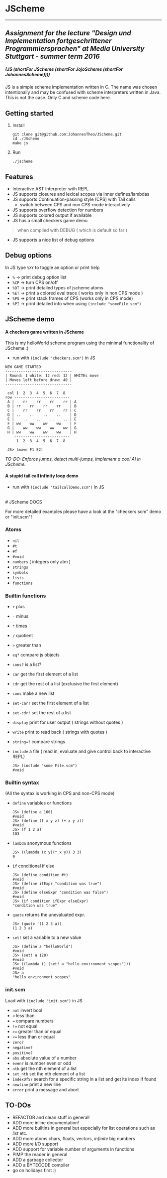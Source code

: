 # JScheme
 --------------------------------------------------------------------------------------
*Assignment for the lecture "Design und Implementation fortgeschrittener Programmiersprachen" at Media University Stuttgart - summer term 2016*
 --------------------------------------------------------------------------------------



##### (JS (shortFor JScheme (shortFor JojoScheme (shortFor JohannesScheme)))) 

JS is a simple scheme implementation written in C. The name was chosen intentionally and may be confused with scheme interpreters written in Java. This is not the case. Only C and scheme code here.


## Getting started

1. Install

	```
	git clone git@github.com:JohannesTheo/JScheme.git
	cd ./JScheme
	make js
	```

2. Run
	```
	./jscheme
	```

## Features

* Interactive AST Interpreter with REPL
* JS supports closures and lexical scopes via inner defines/lambdas
* JS supports Continuation-passing style (CPS) with Tail calls
	* switch between CPS and non CPS-mode interactively
* JS supports overflow detection for numbers
* JS supports colored output if available
* JS has a small checkers game demo

> when compiled with DEBUG ( which is default so far )

* JS supports a nice list of debug options

## Debug options

In JS type `%XY` to toggle an option or print help

* `%` -> print debug option list
* `%CP` -> turn CPS on/off
* `%DT` -> print detailed types of jscheme atoms
* `%ET` -> print a colored eval trace ( works only in non CPS mode )
* `%PS` -> print stack frames of CPS (works only in CPS mode)
* `%PI` -> print detailed info when using `(include "someFile.scm")`

## JScheme demo

#### A checkers game written in JScheme
This is my helloWorld scheme program using the minimal functionality of JScheme :)

* run with `(include "checkers.scm")` in JS

```
NEW GAME STARTED
------------------------------
| Round: 1 white: 12 red: 12 | WHITEs move
| Moves left before draw: 40 |
------------------------------

 col 1  2  3  4  5  6  7  8
row -------------------------
 A |    rr    rr    rr    rr | A
 B | rr    rr    rr    rr    | B
 C |    rr    rr    rr    rr | C
 D | ..    ..    ..    ..    | D
 E |    ..    ..    ..    .. | E
 F | ww    ww    ww    ww    | F
 G |    ww    ww    ww    ww | G
 H | ww    ww    ww    ww    | H
    -------------------------
     1  2  3  4  5  6  7  8

 JS> (move F1 E2)
```

*TO-DO: Enforce jumps, detect multi-jumps, implement a cool AI in JScheme.*

#### A stupid tail call infinity loop demo

* run with `(include "tailcallDemo.scm")` in JS

<br>
# JScheme DOCS

For more detailed examples please have a look at the "checkers.scm" demo or "init.scm"!

### Atoms 
* `nil`
* `#t`
* `#f`
* `#void`
* `numbers` ( integers only atm )
* `strings`
* `symbols`
* `lists`
* `functions`

### Builtin functions
* `+` plus
* `-` minus
* `*` times
* `/` quotient
* `>` greater than
* `eq?` compare js objects
* `cons?` is a list?
* `car` get the first element of a list
* `cdr` get the rest of a list (exclusive the first element)
* `cons` make a new list
* `set-car!` set the first element of a list
* `set-cdr!` set the rest of a list
* `display` print for user output ( strings without quotes )
* `write` print to read back ( strings with quotes )
* `string=?` compare strings
* `include` a file ( read in, evaluate and give control back to interactive REPL)

	```
	JS> (include "some File.scm")
	#void
	```

### Builtin syntax
(All the syntax is working in CPS and non-CPS mode)


* `define` variables or functions
	```
	JS> (define a 100) 
	#void
	JS> (define (f x y z) (+ x y z))
	#void
	JS> (f 1 2 a)
	103
	```

* `lambda` anonymous functions
	```
	JS> ((lambda (x y)(* x y)) 3 3)
	9
	```

* `if` conditional if else
	```
	JS> (define condition #t)
	#void
	JS> (define ifExpr "condition was true")
	#void
	JS> (define elseExpr "condition was false")
	#void
	JS> (if condition ifExpr elseExpr)
	"condition was true"
	```

* `quote` returns the unevaluated expr.
	```
	JS> (quote '(1 2 3 a))
	(1 2 3 a)
	```

* `set!` set a variable to a new value
	```
	JS> (define a "helloWorld")
	#void
	JS> (set! a 128)
	#void
	JS> ((lambda () (set! a "hello environment scopes")))
	#void
	JS> a 
	"hello environment scopes"
	```

### init.scm

Load with `(include "init.scm")` in JS

* `not` invert bool
* `<` less than 
* `=` compare numbers
* `!=` not equal
* `>=` greater than or equal
* `<=` less than or equal
* `zero?` 
* `negative?`
* `positive?`
* `abs` absolute value of a number
* `even?` is number even or odd
* `nth` get the nth element of a list
* `set_nth` set the nth element of a list
* `indexOfS?` search for a specific string in a list and get its index if found
* `newline` print a new line
* `error` print a message and abort

## TO-DOs

* REFACTOR and clean stuff in general!
* ADD more inline documentation!
* ADD more builtins in general but especially for list operations such as *list* etc.
* ADD more atoms chars, floats, vectors, *infinite* big numbers
* ADD more I/O support
* ADD support for variable number of arguments in functions
* PIMP the reader in general
* ADD a garbage collector
* ADD a BYTECODE compiler
* go on holidays first :)

